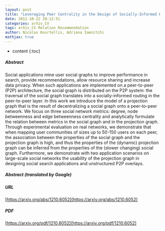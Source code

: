 ```yaml
---
layout: post
title: "Leveraging Peer Centrality in the Design of Socially-Informed Peer-to-Peer Systems"
date: 2012-10-22 20:12:51
categories: arXiv_CV
tags: arXiv_CV Relation Recommendation
author: Nicolas Kourtellis, Adriana Iamnitchi
mathjax: true
---
```


* content
{:toc}

##### Abstract
Social applications mine user social graphs to improve performance in search, provide recommendations, allow resource sharing and increase data privacy. When such applications are implemented on a peer-to-peer (P2P) architecture, the social graph is distributed on the P2P system: the traversal of the social graph translates into a socially-informed routing in the peer-to-peer layer. In this work we introduce the model of a projection graph that is the result of decentralizing a social graph onto a peer-to-peer network. We focus on three social network metrics: degree, node betweenness and edge betweenness centrality and analytically formulate the relation between metrics in the social graph and in the projection graph. Through experimental evaluation on real networks, we demonstrate that when mapping user communities of sizes up to 50-150 users on each peer, the association between the properties of the social graph and the projection graph is high, and thus the properties of the (dynamic) projection graph can be inferred from the properties of the (slower changing) social graph. Furthermore, we demonstrate with two application scenarios on large-scale social networks the usability of the projection graph in designing social search applications and unstructured P2P overlays.

##### Abstract (translated by Google)


##### URL
[https://arxiv.org/abs/1210.6052](https://arxiv.org/abs/1210.6052)

##### PDF
[https://arxiv.org/pdf/1210.6052](https://arxiv.org/pdf/1210.6052)

